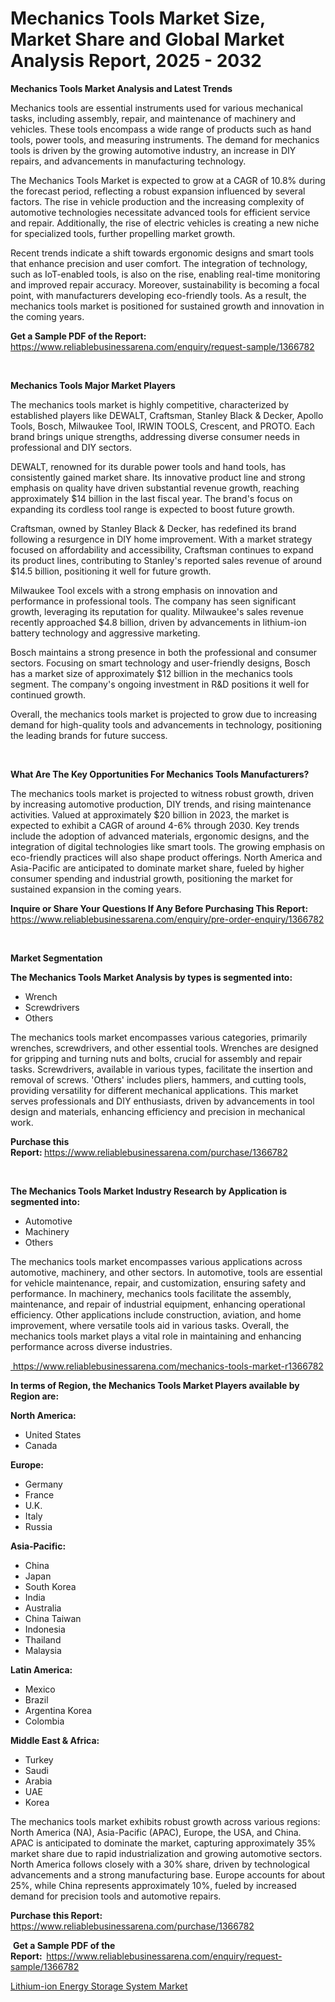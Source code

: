 <p><h1>Mechanics Tools Market Size, Market Share and Global Market Analysis Report, 2025 - 2032</h1></p><p><strong>Mechanics Tools Market Analysis and Latest Trends</strong></p>
<p><p>Mechanics tools are essential instruments used for various mechanical tasks, including assembly, repair, and maintenance of machinery and vehicles. These tools encompass a wide range of products such as hand tools, power tools, and measuring instruments. The demand for mechanics tools is driven by the growing automotive industry, an increase in DIY repairs, and advancements in manufacturing technology.</p><p>The Mechanics Tools Market is expected to grow at a CAGR of 10.8% during the forecast period, reflecting a robust expansion influenced by several factors. The rise in vehicle production and the increasing complexity of automotive technologies necessitate advanced tools for efficient service and repair. Additionally, the rise of electric vehicles is creating a new niche for specialized tools, further propelling market growth.</p><p>Recent trends indicate a shift towards ergonomic designs and smart tools that enhance precision and user comfort. The integration of technology, such as IoT-enabled tools, is also on the rise, enabling real-time monitoring and improved repair accuracy. Moreover, sustainability is becoming a focal point, with manufacturers developing eco-friendly tools. As a result, the mechanics tools market is positioned for sustained growth and innovation in the coming years.</p></p>
<p><strong>Get a Sample PDF of the Report:&nbsp;</strong> <a href="https://www.reliablebusinessarena.com/enquiry/request-sample/1366782?utm_campaign=3344&utm_medium=2&utm_source=Github&utm_content=ia&utm_term=22032025&utm_id=mechanics-tools">https://www.reliablebusinessarena.com/enquiry/request-sample/1366782</a></p>
<p>&nbsp;</p>
<p><strong>Mechanics Tools Major Market Players</strong></p>
<p><p>The mechanics tools market is highly competitive, characterized by established players like DEWALT, Craftsman, Stanley Black & Decker, Apollo Tools, Bosch, Milwaukee Tool, IRWIN TOOLS, Crescent, and PROTO. Each brand brings unique strengths, addressing diverse consumer needs in professional and DIY sectors.</p><p>DEWALT, renowned for its durable power tools and hand tools, has consistently gained market share. Its innovative product line and strong emphasis on quality have driven substantial revenue growth, reaching approximately $14 billion in the last fiscal year. The brand's focus on expanding its cordless tool range is expected to boost future growth.</p><p>Craftsman, owned by Stanley Black & Decker, has redefined its brand following a resurgence in DIY home improvement. With a market strategy focused on affordability and accessibility, Craftsman continues to expand its product lines, contributing to Stanley's reported sales revenue of around $14.5 billion, positioning it well for future growth.</p><p>Milwaukee Tool excels with a strong emphasis on innovation and performance in professional tools. The company has seen significant growth, leveraging its reputation for quality. Milwaukee's sales revenue recently approached $4.8 billion, driven by advancements in lithium-ion battery technology and aggressive marketing.</p><p>Bosch maintains a strong presence in both the professional and consumer sectors. Focusing on smart technology and user-friendly designs, Bosch has a market size of approximately $12 billion in the mechanics tools segment. The company's ongoing investment in R&D positions it well for continued growth.</p><p>Overall, the mechanics tools market is projected to grow due to increasing demand for high-quality tools and advancements in technology, positioning the leading brands for future success.</p></p>
<p>&nbsp;</p>
<p><strong>What Are The Key Opportunities For Mechanics Tools Manufacturers?</strong></p>
<p><p>The mechanics tools market is projected to witness robust growth, driven by increasing automotive production, DIY trends, and rising maintenance activities. Valued at approximately $20 billion in 2023, the market is expected to exhibit a CAGR of around 4-6% through 2030. Key trends include the adoption of advanced materials, ergonomic designs, and the integration of digital technologies like smart tools. The growing emphasis on eco-friendly practices will also shape product offerings. North America and Asia-Pacific are anticipated to dominate market share, fueled by higher consumer spending and industrial growth, positioning the market for sustained expansion in the coming years.</p></p>
<p><strong>Inquire or Share Your Questions If Any Before Purchasing This Report:</strong> <a href="https://www.reliablebusinessarena.com/enquiry/pre-order-enquiry/1366782?utm_campaign=3344&utm_medium=2&utm_source=Github&utm_content=ia&utm_term=22032025&utm_id=mechanics-tools">https://www.reliablebusinessarena.com/enquiry/pre-order-enquiry/1366782</a></p>
<p>&nbsp;</p>
<p><strong>Market Segmentation</strong></p>
<p><strong>The Mechanics Tools Market Analysis by types is segmented into:</strong></p>
<p><ul><li>Wrench</li><li>Screwdrivers</li><li>Others</li></ul></p>
<p><p>The mechanics tools market encompasses various categories, primarily wrenches, screwdrivers, and other essential tools. Wrenches are designed for gripping and turning nuts and bolts, crucial for assembly and repair tasks. Screwdrivers, available in various types, facilitate the insertion and removal of screws. 'Others' includes pliers, hammers, and cutting tools, providing versatility for different mechanical applications. This market serves professionals and DIY enthusiasts, driven by advancements in tool design and materials, enhancing efficiency and precision in mechanical work.</p></p>
<p><strong>Purchase this Report:&nbsp;</strong><a href="https://www.reliablebusinessarena.com/purchase/1366782?utm_campaign=3344&utm_medium=2&utm_source=Github&utm_content=ia&utm_term=22032025&utm_id=mechanics-tools">https://www.reliablebusinessarena.com/purchase/1366782</a></p>
<p>&nbsp;</p>
<p><strong>The Mechanics Tools Market Industry Research by Application is segmented into:</strong></p>
<p><ul><li>Automotive</li><li>Machinery</li><li>Others</li></ul></p>
<p><p>The mechanics tools market encompasses various applications across automotive, machinery, and other sectors. In automotive, tools are essential for vehicle maintenance, repair, and customization, ensuring safety and performance. In machinery, mechanics tools facilitate the assembly, maintenance, and repair of industrial equipment, enhancing operational efficiency. Other applications include construction, aviation, and home improvement, where versatile tools aid in various tasks. Overall, the mechanics tools market plays a vital role in maintaining and enhancing performance across diverse industries.</p></p>
<p><a href="https://www.reliablebusinessarena.com/mechanics-tools-market-r1366782?utm_campaign=3344&utm_medium=2&utm_source=Github&utm_content=ia&utm_term=22032025&utm_id=mechanics-tools">&nbsp;https://www.reliablebusinessarena.com/mechanics-tools-market-r1366782</a></p>
<p><strong>In terms of Region, the Mechanics Tools Market Players available by Region are:</strong></p>
<p>
    <p> <strong> North America: </strong>
        <ul>
            <li>United States</li>
            <li>Canada</li>
        </ul>
        </p> 
    <p> <strong> Europe: </strong>
        <ul>
            <li>Germany</li>
            <li>France</li>
            <li>U.K.</li>
            <li>Italy</li>
            <li>Russia</li>
        </ul>
        </p> 
    <p> <strong> Asia-Pacific: </strong>
        <ul>
            <li>China</li>
            <li>Japan</li>
            <li>South Korea</li>
            <li>India</li>
            <li>Australia</li>
            <li>China Taiwan</li>
            <li>Indonesia</li>
            <li>Thailand</li>
            <li>Malaysia</li>
        </ul>
        </p> 
    <p> <strong> Latin America: </strong>
        <ul>
            <li>Mexico</li>
            <li>Brazil</li>
            <li>Argentina Korea</li>
            <li>Colombia</li>
        </ul>
        </p> 
    <p> <strong> Middle East & Africa: </strong>
        <ul>
            <li>Turkey</li>
            <li>Saudi</li>
            <li>Arabia</li>
            <li>UAE</li>
            <li>Korea</li>
        </ul>
    </p>
    </p>
<p><p>The mechanics tools market exhibits robust growth across various regions: North America (NA), Asia-Pacific (APAC), Europe, the USA, and China. APAC is anticipated to dominate the market, capturing approximately 35% market share due to rapid industrialization and growing automotive sectors. North America follows closely with a 30% share, driven by technological advancements and a strong manufacturing base. Europe accounts for about 25%, while China represents approximately 10%, fueled by increased demand for precision tools and automotive repairs.</p></p>
<p><strong>Purchase this Report: </strong><a href="https://www.reliablebusinessarena.com/purchase/1366782?utm_campaign=3344&utm_medium=2&utm_source=Github&utm_content=ia&utm_term=22032025&utm_id=mechanics-tools">https://www.reliablebusinessarena.com/purchase/1366782</a></p>
<p>&nbsp;<strong>Get a Sample PDF of the Report:&nbsp;&nbsp;</strong><a href="https://www.reliablebusinessarena.com/enquiry/request-sample/1366782?utm_campaign=3344&utm_medium=2&utm_source=Github&utm_content=ia&utm_term=22032025&utm_id=mechanics-tools">https://www.reliablebusinessarena.com/enquiry/request-sample/1366782</a></p>
<p><strong></strong></p>
<p><p><a href="https://github.com/forgazerbyjt/Market-Research-Report-List-1/blob/main/lithium-ion-energy-storage-system-market.md?utm_campaign=3344&utm_medium=2&utm_source=Github&utm_content=ia&utm_term=22032025&utm_id=mechanics-tools">Lithium-ion Energy Storage System Market</a></p></p>